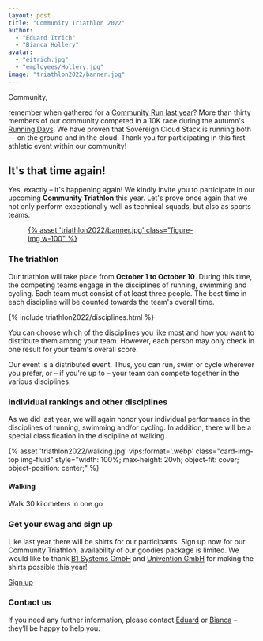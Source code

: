 ```yaml
---
layout: post
title: "Community Triathlon 2022"
author:
  - "Eduard Itrich"
  - "Bianca Hollery"
avatar:
  - "eitrich.jpg"
  - "employees/Hollery.jpg"
image: "triathlon2022/banner.jpg"
---
```


Community,

remember when gathered for a [Community Run last year](https://scs.community/2021/09/29/run2021/)?
More than thirty members of our community competed in a 10K race during the autumn's
[Running Days](https://laufcampus-runningdays.com/en/). We have proven that Sovereign Cloud Stack
is running both — on the ground and in the cloud. Thank you for participating in this first
athletic event within our community!

## It's that time again!

Yes, exactly – it's happening again! We kindly invite you to participate in our upcoming
**Community Triathlon** this year. Let's prove once again that we not only perform
exceptionally well as technical squads, but also as sports teams.

<figure class="figure mx-auto d-block mt-3" style="width:70%">
  <a href="{% asset "blog/clevis-tang-pin.png" @path %}">
    {% asset 'triathlon2022/banner.jpg' class="figure-img w-100" %}
  </a>
</figure>

### The triathlon

Our triathlon will take place from **October 1 to October 10**. During this time, the
competing teams engage in the disciplines of running, swimming and cycling.
Each team must consist of at least three people. The best time in each discipline
will be counted towards the team's overall time.

{% include triathlon2022/disciplines.html %}

You can choose which of the disciplines you like most and how you want to distribute
them among your team. However, each person may only check in one result for your team's
overall score.

Our event is a distributed event. Thus, you can run, swim or cycle wherever you
prefer, or – if you're up to – your team can compete together in the various disciplines.

### Individual rankings and other disciplines

As we did last year, we will again honor your individual performance in
the disciplines of running, swimming and/or cycling. In addition, there will be a special
classification in the discipline of walking.

<div class="row my-3 justify-content-center">
  <div class="col-md-6 col-lg-3">
    <div class="card border-0 shadow h-100">
      {% asset 'triathlon2022/walking.jpg' vips:format='.webp' class="card-img-top img-fluid" style="width: 100%; max-height: 20vh; object-fit: cover; object-position: center;" %}
      <div class="card-top-border mint"></div>
      <div class="card-body">
        <h4 class="card-title">Walking</h4>
        <p class="card-text">
          Walk 30 kilometers in one go
        </p>
      </div>
    </div>
  </div>
</div>

### Get your swag and sign up

Like last year there will be shirts for our participants. Sign up now for our Community Triathlon,
availability of our goodies package is limited. We would like to thank [B1 Systems GmbH](https://b1-systems.de/)
and [Univention GmbH](https://www.univention.de/) for making the shirts possible this year!

<div class="d-grid gap-2 col-4 mx-auto mt-5">
<a href="https://ms.scs.sovereignit.de/nextcloud/apps/forms/oZfP4N9feLBTT987" class="btn btn-secondary btn-lg">Sign up</a>
</div>

### Contact us

If you need any further information, please contact [Eduard](https://scs.community/itrich) or [Bianca](https://scs.community/hollery) – they’ll be happy to help you.
